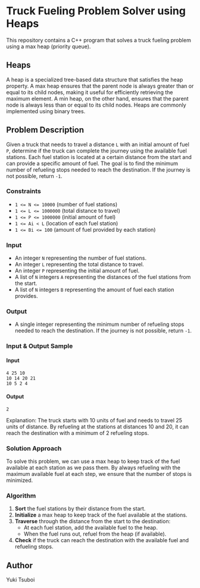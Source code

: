# Truck Fueling Problem Solver using Heaps
This repository contains a C++ program that solves a truck fueling problem using a max heap (priority queue).


## Heaps
A heap is a specialized tree-based data structure that satisfies the heap property. A max heap ensures that the parent node is always greater than or equal to its child nodes, making it useful for efficiently retrieving the maximum element. A min heap, on the other hand, ensures that the parent node is always less than or equal to its child nodes. Heaps are commonly implemented using binary trees.


## Problem Description
Given a truck that needs to travel a distance `L` with an initial amount of fuel `P`, determine if the truck can complete the journey using the available fuel stations. Each fuel station is located at a certain distance from the start and can provide a specific amount of fuel. The goal is to find the minimum number of refueling stops needed to reach the destination. If the journey is not possible, return `-1`.

### Constraints
- `1 <= N <= 10000` (number of fuel stations)
- `1 <= L <= 1000000` (total distance to travel)
- `1 <= P <= 1000000` (initial amount of fuel)
- `1 <= Ai < L` (location of each fuel station)
- `1 <= Bi <= 100` (amount of fuel provided by each station)

### Input
- An integer `N` representing the number of fuel stations.
- An integer `L` representing the total distance to travel.
- An integer `P` representing the initial amount of fuel.
- A list of `N` integers `A` representing the distances of the fuel stations from the start.
- A list of `N` integers `B` representing the amount of fuel each station provides.

### Output
- A single integer representing the minimum number of refueling stops needed to reach the destination. If the journey is not possible, return `-1`.

### Input & Output Sample
#### Input
```
4 25 10
10 14 20 21
10 5 2 4
```

#### Output
```
2
```
Explanation: The truck starts with 10 units of fuel and needs to travel 25 units of distance. By refueling at the stations at distances 10 and 20, it can reach the destination with a minimum of 2 refueling stops.

### Solution Approach
To solve this problem, we can use a max heap to keep track of the fuel available at each station as we pass them. By always refueling with the maximum available fuel at each step, we ensure that the number of stops is minimized.

### Algorithm
1. **Sort** the fuel stations by their distance from the start.
2. **Initialize** a max heap to keep track of the fuel available at the stations.
3. **Traverse** through the distance from the start to the destination:
   - At each fuel station, add the available fuel to the heap.
   - When the fuel runs out, refuel from the heap (if available).
4. **Check** if the truck can reach the destination with the available fuel and refueling stops.


## Author
Yuki Tsuboi